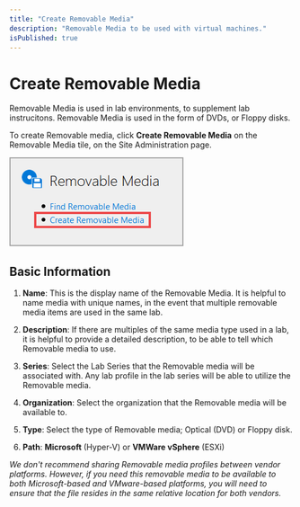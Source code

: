 ```yaml
---
title: "Create Removable Media"
description: "Removable Media to be used with virtual machines."
isPublished: true
---
```


# Create Removable Media

Removable Media is used in lab environments, to supplement lab instrucitons. Removable Media is used in the form of DVDs, or Floppy disks.

To create Removable media, click **Create Removable Media** on the Removable Media tile, on the Site Administration page.

![Create Removable Media](images/create-removeable-media.png)

## Basic Information

1. **Name**: This is the display name of the Removable Media. It is helpful to name media with unique names, in the event that multiple removable media items are used in the same lab.

1. **Description**: If there are multiples of the same media type used in a lab, it is helpful to provide a detailed description, to be able to tell which Removable media to use.

1. **Series**: Select the Lab Series that the Removable media will be associated with. Any lab profile in the lab series will be able to utilize the Removable media.  

1. **Organization**: Select the organization that the Removable media will be available to. 

1. **Type**: Select the type of Removable media; Optical (DVD) or Floppy disk.

1. **Path**: **Microsoft** (Hyper-V) or **VMWare vSphere** (ESXi)

_We don't recommend sharing Removable media profiles between vendor platforms. However, if you need this removable media to be available to both Microsoft-based and VMware-based platforms, you will need to ensure that the file resides in the same relative location for both vendors._
